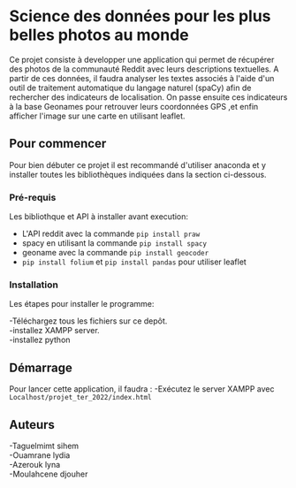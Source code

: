 # Science des données pour les plus belles photos au monde

Ce projet consiste à developper une application qui permet de récupérer des photos de la communauté Reddit avec leurs descriptions textuelles. A partir de ces données, il faudra analyser les textes associés à l'aide d'un outil de traitement automatique du langage naturel (spaCy) afin de rechercher des indicateurs de localisation. On passe ensuite ces indicateurs à la base Geonames pour retrouver leurs coordonnées GPS ,et enfin afficher l'image sur une carte en utilisant leaflet.

## Pour commencer

Pour bien débuter ce projet il est recommandé d'utiliser anaconda et y installer toutes les bibliothèques indiquées dans la section ci-dessous.

### Pré-requis

Les bibliothque et API à installer avant execution:

- L'API reddit avec la commande ``pip install praw``
- spacy en utilisant la commande ``pip install spacy``
- geoname avec la commande ``pip install geocoder``
- ``pip install folium`` et ``pip install pandas`` pour utiliser leaflet


### Installation

Les étapes pour installer le programme:

-Téléchargez tous les fichiers sur ce depôt.  
-installez XAMPP server.  
-installez python  


## Démarrage

Pour lancer cette application, il faudra :
-Exécutez le server XAMPP avec ``Localhost/projet_ter_2022/index.html``

## Auteurs
-Taguelmimt sihem  
-Ouamrane lydia  
-Azerouk lyna  
-Moulahcene djouher  

